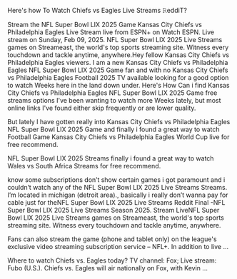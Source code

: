 Here's how To Watch Chiefs vs Eagles Live Streams 𝚁eddiT?

Stream the NFL Super Bowl LIX 2025 Game Kansas City Chiefs vs Philadelphia Eagles Live Stream live from ESPN+ on Watch ESPN. Live stream on Sunday, Feb 09, 2025. NFL Super Bowl LIX 2025 Live Streams games on Streameast, the world's top sports streaming site. Witness every touchdown and tackle anytime, anywhere.Hey fellow Kansas City Chiefs vs Philadelphia Eagles viewers. I am a new Kansas City Chiefs vs Philadelphia Eagles NFL Super Bowl LIX 2025 Game fan and with no Kansas City Chiefs vs Philadelphia Eagles Football 2025 TV available looking for a good option to watch Weeks here in the land down under. Here's How Can i find Kansas City Chiefs vs Philadelphia Eagles NFL Super Bowl LIX 2025 Game free streams options I've been wanting to watch more Weeks lately, but most online links I've found either skip frequently or are lower quality.

But lately I have gotten really into Kansas City Chiefs vs Philadelphia Eagles NFL Super Bowl LIX 2025 Game and finally i found a great way to watch Football Game Kansas City Chiefs vs Philadelphia Eagles World Cup live for free recommend.

NFL Super Bowl LIX 2025 Streams finally i found a great way to watch Wales vs South Africa Streams for free recommend.

know some subscriptions don’t show certain games i got paramount and i couldn’t watch any of the NFL Super Bowl LIX 2025 Live Streams Streams. I’m located in michigan (detroit area)., basically i really don’t wanna pay for cable just for theNFL Super Bowl LIX 2025 Live Streams Reddit Final -NFL Super Bowl LIX 2025 Live Streams Season 2025. Stream LiveNFL Super Bowl LIX 2025 Live Streams games on Streameast, the world's top sports streaming site. Witness every touchdown and tackle anytime, anywhere.

Fans can also stream the game (phone and tablet only) on the league's exclusive video streaming subscription service – NFL+. In addition to live ...

Where to watch Chiefs vs. Eagles today? TV channel: Fox; Live stream: Fubo (U.S.). Chiefs vs. Eagles will air nationally on Fox, with Kevin ...
